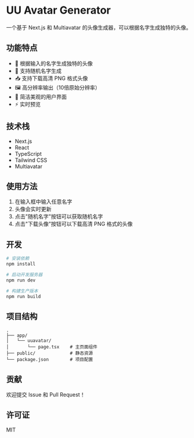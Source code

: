 # UU Avatar Generator

一个基于 Next.js 和 Multiavatar 的头像生成器，可以根据名字生成独特的头像。

## 功能特点

- 🎨 根据输入的名字生成独特的头像
- 🔄 支持随机名字生成
- 📥 支持下载高清 PNG 格式头像
- 🖼️ 高分辨率输出（10倍原始分辨率）
- 🎯 简洁美观的用户界面
- ⚡ 实时预览

## 技术栈

- Next.js
- React
- TypeScript
- Tailwind CSS
- Multiavatar

## 使用方法

1. 在输入框中输入任意名字
2. 头像会实时更新
3. 点击"随机名字"按钮可以获取随机名字
4. 点击"下载头像"按钮可以下载高清 PNG 格式的头像

## 开发

```bash
# 安装依赖
npm install

# 启动开发服务器
npm run dev

# 构建生产版本
npm run build
```

## 项目结构

```
.
├── app/
│   └── uuavatar/
│       └── page.tsx    # 主页面组件
├── public/             # 静态资源
└── package.json        # 项目配置
```

## 贡献

欢迎提交 Issue 和 Pull Request！

## 许可证

MIT
